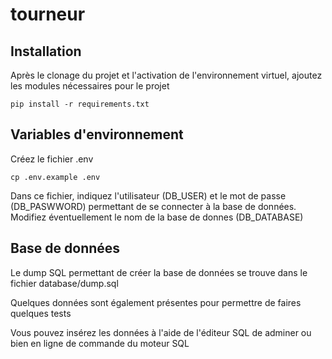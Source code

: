 # tourneur 

## Installation
Après le clonage du projet et l'activation de l'environnement virtuel, ajoutez les modules nécessaires pour le projet
```shell
pip install -r requirements.txt
```

## Variables d'environnement
Créez le fichier .env
```shell
cp .env.example .env
```
Dans ce fichier, indiquez l'utilisateur (DB_USER) et le mot de passe (DB_PASWWORD) permettant de se connecter à la base de données.
Modifiez éventuellement le nom de la base de donnes (DB_DATABASE)

## Base de données
Le dump SQL permettant de créer la base de données se trouve dans le fichier database/dump.sql

Quelques données sont également présentes pour permettre de faires quelques tests

Vous pouvez insérez les données à l'aide de l'éditeur SQL de adminer ou bien en ligne de commande du moteur SQL